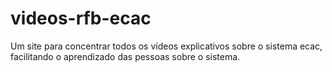 # videos-rfb-ecac
Um site para concentrar todos os vídeos explicativos sobre o sistema ecac, facilitando o aprendizado das pessoas sobre o sistema.
